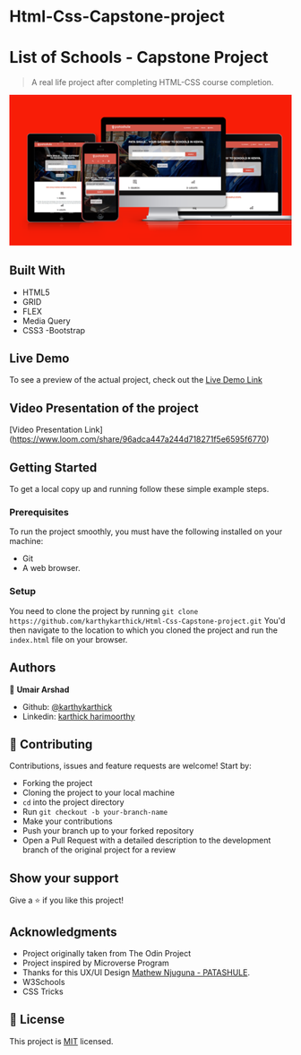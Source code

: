 # Html-Css-Capstone-project

# List of Schools - Capstone Project
 
> A real life project after completing HTML-CSS course completion.

![screenshot](img/pro.png)

## Built With

- HTML5
- GRID
- FLEX
- Media Query
- CSS3
-Bootstrap

## Live Demo

To see a preview of the actual project, check out the [Live Demo Link](https://raw.githack.com/karthykarthick/Html-Css-Capstone-project/development/index.html)

## Video Presentation of the project
[Video Presentation Link] (https://www.loom.com/share/96adca447a244d718271f5e6595f6770)

## Getting Started

To get a local copy up and running follow these simple example steps.

### Prerequisites
To run the project smoothly, you must have the following installed on your machine:

- Git
- A web browser.

### Setup
You need to clone the project by running `git clone https://github.com/karthykarthick/Html-Css-Capstone-project.git` You'd then navigate to the location to which you cloned the project and run the `index.html` file on your browser.

## Authors

👤 **Umair Arshad**

- Github: [@karthykarthick](https://github.com/karthykarthick)
- Linkedin: [karthick harimoorthy](https://www.linkedin.com/in/karthick-harimoorthy/)

## 🤝 Contributing

Contributions, issues and feature requests are welcome! Start by:

- Forking the project
- Cloning the project to your local machine
- `cd` into the project directory
- Run `git checkout -b your-branch-name`
- Make your contributions
- Push your branch up to your forked repository
- Open a Pull Request with a detailed description to the development branch of the original project for a review


## Show your support

Give a ⭐️ if you like this project!

## Acknowledgments

- Project originally taken from The Odin Project
- Project inspired by Microverse Program
- Thanks for this UX/UI Design 
  [Mathew Njuguna - PATASHULE](https://www.behance.net/gallery/25563385/PatashuleKE).
- W3Schools
- CSS Tricks


## 📝 License

This project is [MIT](LICENSE) licensed.
